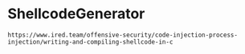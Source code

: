 # ShellcodeGenerator
```
https://www.ired.team/offensive-security/code-injection-process-injection/writing-and-compiling-shellcode-in-c
```
